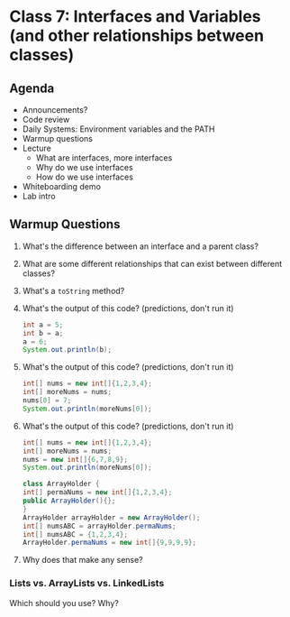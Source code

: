 # Class 7: Interfaces and Variables (and other relationships between classes)

## Agenda

- Announcements?
- Code review
- Daily Systems: Environment variables and the PATH
- Warmup questions
- Lecture
  - What are interfaces, more interfaces
  - Why do we use interfaces
  - How do we use interfaces
- Whiteboarding demo
- Lab intro

## Warmup Questions

1. What's the difference between an interface and a parent class?
2. What are some different relationships that can exist between different classes?
3. What's a `toString` method?
4. What's the output of this code? (predictions, don't run it)

    ```java
    int a = 5;
    int b = a;
    a = 6;
    System.out.println(b);
    ```

5. What's the output of this code? (predictions, don't run it)

    ```java
    int[] nums = new int[]{1,2,3,4};
    int[] moreNums = nums;
    nums[0] = 7;
    System.out.println(moreNums[0]);
    ```

6. What's the output of this code? (predictions, don't run it)

    ```java
    int[] nums = new int[]{1,2,3,4};
    int[] moreNums = nums;
    nums = new int[]{6,7,8,9};
    System.out.println(moreNums[0]);
    
    class ArrayHolder {
    int[] permaNums = new int[]{1,2,3,4};
    public ArrayHolder(){};
    }
    ArrayHolder arrayHolder = new ArrayHolder();
    int[] numsABC = arrayHolder.permaNums;
    int[] numsABC = {1,2,3,4};
    ArrayHolder.permaNums = new int[]{9,9,9,9};
    ```

7. Why does that make any sense?

### Lists vs. ArrayLists vs. LinkedLists

Which should you use? Why?

